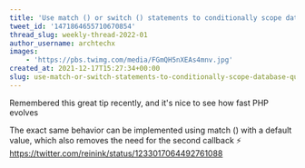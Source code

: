 ```yaml
---
title: 'Use match () or switch () statements to conditionally scope database queries based on query strings in the request'
tweet_id: '1471864655710670854'
thread_slug: weekly-thread-2022-01
author_username: archtechx
images:
    - 'https://pbs.twimg.com/media/FGmQH5nXEAs4mnv.jpg'
created_at: 2021-12-17T15:27:34+00:00
slug: use-match-or-switch-statements-to-conditionally-scope-database-queries-based-on-query-strings-in-the-request
---
```

Remembered this great tip recently, and it's nice to see how fast PHP evolves

The exact same behavior can be implemented using match () with a default value, which also removes the need for the second callback ⚡️  https://twitter.com/reinink/status/1233017064492761088
